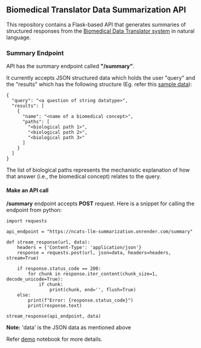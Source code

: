 ## Biomedical Translator Data Summarization API

This repository contains a Flask-based API that generates summaries of structured responses from the [Biomedical Data Translator system](https://ui.transltr.io/demo) in natural language.

### Summary Endpoint

API has the summary endpoint called **"/summary"**.

It currently accepts JSON structured data which holds the user "query" and the "results" which has the following structure (Eg. refer this [sample data](https://github.com/karthiksoman/ncats_llm_summarization/blob/main/sample_data/mvp1-2ad7c20f-c252-4c15-bdf2-f4e4b5e7b50c.json)):

```
{
  "query": "<a question of string datatype>",
  "results": [
    {
      "name": "<name of a biomedical concept>",
      "paths": [
        "<biological path 1>",
        "<biological path 2>",
        "<biological path 3>"
      ]
    }
  ]
}
```

The list of biological paths represents the mechanistic explanation of how that answer (i.e., the biomedical concept) relates to the query.

#### Make an API call

**/summary** endpoint accepts **POST** request. Here is a snippet for calling the endpoint from python:

```
import requests

api_endpoint = "https://ncats-llm-summarization.onrender.com/summary"

def stream_response(url, data):
    headers = {'Content-Type': 'application/json'}
    response = requests.post(url, json=data, headers=headers, stream=True)
    
    if response.status_code == 200:
        for chunk in response.iter_content(chunk_size=1, decode_unicode=True):
            if chunk:
                print(chunk, end='', flush=True)
    else:
        print(f"Error: {response.status_code}")
        print(response.text)

stream_response(api_endpoint, data)
```

**Note:** 'data' is the JSON data as mentioned above

Refer [demo](https://github.com/karthiksoman/ncats_llm_summarization/blob/main/demo.ipynb) notebook for more details.
